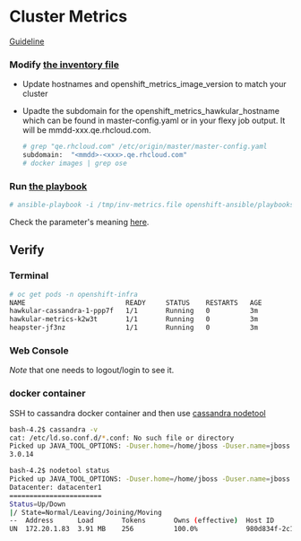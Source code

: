 # Cluster Metrics

[Guideline](https://docs.openshift.org/latest/install_config/cluster_metrics.html)

### Modify [the inventory file](http://pastebin.test.redhat.com/503020)

* Update hostnames and openshift_metrics_image_version to match your cluster
* Upadte the subdomain for the openshift_metrics_hawkular_hostname which can be found in master-config.yaml or in your flexy job output.
  It will be mmdd-xxx.qe.rhcloud.com.
  
  ```sh
  # grep "qe.rhcloud.com" /etc/origin/master/master-config.yaml 
  subdomain:  "<mmdd>-<xxx>.qe.rhcloud.com"
  # docker images | grep ose
  ```

### Run [the playbook](https://github.com/openshift/openshift-ansible/blob/master/playbooks/byo/openshift-cluster/openshift-logging.yml)

```sh
# ansible-playbook -i /tmp/inv-metrics.file openshift-ansible/playbooks/byo/openshift-cluster/openshift-metrics.yml 
```

Check the parameter's meaning [here](https://docs.openshift.org/latest/install_config/cluster_metrics.html).

## Verify

### Terminal

```sh
# oc get pods -n openshift-infra
NAME                         READY     STATUS    RESTARTS   AGE
hawkular-cassandra-1-ppp7f   1/1       Running   0          3m
hawkular-metrics-k2w3t       1/1       Running   0          3m
heapster-jf3nz               1/1       Running   0          3m
```

### Web Console
_Note_ that one needs to logout/login to see it.


### docker container
SSH to cassandra docker container and then use [cassandra nodetool](http://docs.datastax.com/en/cassandra/3.0/cassandra/tools/toolsNodetool.html)
```sh
bash-4.2$ cassandra -v
cat: /etc/ld.so.conf.d/*.conf: No such file or directory
Picked up JAVA_TOOL_OPTIONS: -Duser.home=/home/jboss -Duser.name=jboss
3.0.14

bash-4.2$ nodetool status                                                                                                      
Picked up JAVA_TOOL_OPTIONS: -Duser.home=/home/jboss -Duser.name=jboss
Datacenter: datacenter1
=======================
Status=Up/Down
|/ State=Normal/Leaving/Joining/Moving
--  Address      Load       Tokens       Owns (effective)  Host ID                               Rack
UN  172.20.1.83  3.91 MB    256          100.0%            980d834f-2c19-43aa-98de-663ad91163fd  rack1
```

